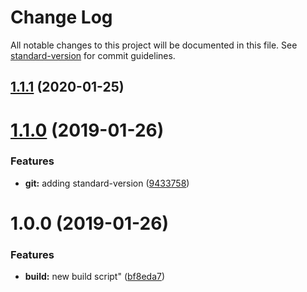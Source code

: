 # Change Log

All notable changes to this project will be documented in this file. See [standard-version](https://github.com/conventional-changelog/standard-version) for commit guidelines.

<a name="1.1.1"></a>
## [1.1.1](https://github.com/macropeople/dcdocs.github.io/compare/v1.1.0...v1.1.1) (2020-01-25)



<a name="1.1.0"></a>
# [1.1.0](https://github.com/macropeople/dcdocs.github.io/compare/v1.0.0...v1.1.0) (2019-01-26)


### Features

* **git:** adding standard-version ([9433758](https://github.com/macropeople/dcdocs.github.io/commit/9433758))



<a name="1.0.0"></a>
# 1.0.0 (2019-01-26)


### Features

* **build:** new build script" ([bf8eda7](https://github.com/macropeople/dcdocs.github.io/commit/bf8eda7))
